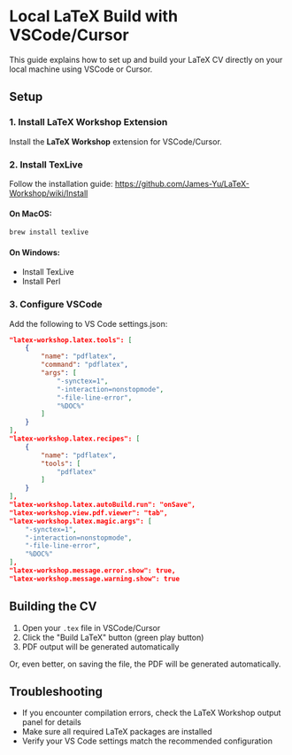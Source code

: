 # Local LaTeX Build with VSCode/Cursor

This guide explains how to set up and build your LaTeX CV directly on your local machine using VSCode or Cursor.

## Setup

### 1. Install LaTeX Workshop Extension

Install the **LaTeX Workshop** extension for VSCode/Cursor.

### 2. Install TexLive

Follow the installation guide: https://github.com/James-Yu/LaTeX-Workshop/wiki/Install

#### On MacOS:

```bash
brew install texlive
```

#### On Windows:
- Install TexLive 
- Install Perl 

### 3. Configure VSCode

Add the following to VS Code settings.json:

```json
"latex-workshop.latex.tools": [
    {
        "name": "pdflatex",
        "command": "pdflatex",
        "args": [
            "-synctex=1",
            "-interaction=nonstopmode",
            "-file-line-error",
            "%DOC%"
        ]
    }
],
"latex-workshop.latex.recipes": [
    {
        "name": "pdflatex",
        "tools": [
            "pdflatex"
        ]
    }
],
"latex-workshop.latex.autoBuild.run": "onSave",
"latex-workshop.view.pdf.viewer": "tab",
"latex-workshop.latex.magic.args": [
    "-synctex=1",
    "-interaction=nonstopmode",
    "-file-line-error",
    "%DOC%"
],
"latex-workshop.message.error.show": true,
"latex-workshop.message.warning.show": true
```

## Building the CV

1. Open your `.tex` file in VSCode/Cursor
2. Click the "Build LaTeX" button (green play button)
3. PDF output will be generated automatically

Or, even better, on saving the file, the PDF will be generated automatically.

## Troubleshooting

- If you encounter compilation errors, check the LaTeX Workshop output panel for details
- Make sure all required LaTeX packages are installed
- Verify your VS Code settings match the recommended configuration 